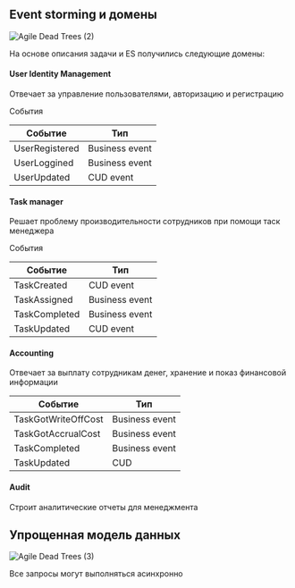 ## Event storming и домены

![Agile Dead Trees (2)](https://github.com/k-vasiliev/async-arch-course/assets/20165325/1862a1f3-827f-4461-9735-0cc056d84b68)

На основе описания задачи и ES получились следующие домены:

#### User Identity Management

Отвечает за управление пользователями, авторизацию и регистрацию

События

| Событие     | Тип |
| ----------- | ----------- |
| UserRegistered       | Business event       |
| UserLoggined   | Business event        |
| UserUpdated   | CUD event       |

#### Task manager

Решает проблему производительности сотрудников при помощи таск менеджера

События

| Событие     | Тип |
| ----------- | ----------- |
| TaskCreated       | CUD event       |
| TaskAssigned   | Business event        |
| TaskCompleted   | Business event        |
| TaskUpdated   | CUD event    |

#### Accounting

Отвечает за выплату сотрудникам денег, хранение и показ финансовой информации

| Событие     | Тип |
| ----------- | ----------- |
| TaskGotWriteOffCost      | Business event       |
| TaskGotAccrualCost   | Business event        |
| TaskCompleted   | Business event        |
| TaskUpdated   | CUD        |

#### Audit

Строит аналитические отчеты для менеджмента

## Упрощенная модель данных 

![Agile Dead Trees (3)](https://github.com/k-vasiliev/async-arch-course/assets/20165325/7ad18ee7-2040-4bde-857f-8158c1918541)

Все запросы могут выполняться асинхронно
